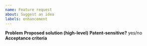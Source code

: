 ```yaml
---
name: Feature request
about: Suggest an idea
labels: enhancement
---
```

**Problem**
**Proposed solution (high-level)**
**Patent-sensitive?** yes/no
**Acceptance criteria**
